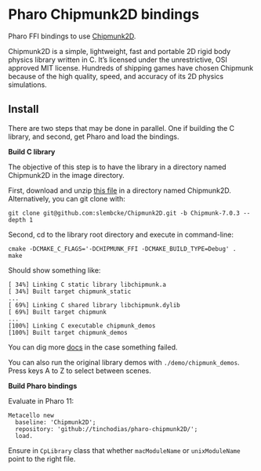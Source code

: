 # Pharo Chipmunk2D bindings

Pharo FFI bindings to use [Chipmunk2D](http://chipmunk-physics.net/).

Chipmunk2D is a simple, lightweight, fast and portable 2D rigid body physics library written in C. It’s licensed under the unrestrictive, OSI approved MIT license. Hundreds of shipping games have chosen Chipmunk because of the high quality, speed, and accuracy of its 2D physics simulations. 

## Install

There are two steps that may be done in parallel. One if building the C library, and second, get Pharo and load the bindings.

**Build C library**

The objective of this step is to have the library in a directory named Chipmunk2D in the image directory.

First, download and unzip [this file](https://github.com/slembcke/Chipmunk2D/archive/Chipmunk-7.0.3.zip) in a directory named Chipmunk2D. Alternatively, you can git clone with:
```
git clone git@github.com:slembcke/Chipmunk2D.git -b Chipmunk-7.0.3 --depth 1
```

Second, cd to the library root directory and execute in command-line:
```
cmake -DCMAKE_C_FLAGS='-DCHIPMUNK_FFI -DCMAKE_BUILD_TYPE=Debug' .
make
```

Should show something like:
```
[ 34%] Linking C static library libchipmunk.a
[ 34%] Built target chipmunk_static
...
[ 69%] Linking C shared library libchipmunk.dylib
[ 69%] Built target chipmunk
...
[100%] Linking C executable chipmunk_demos
[100%] Built target chipmunk_demos
```

You can dig more [docs](http://chipmunk-physics.net/release/ChipmunkLatest-Docs/) in the case something failed.

You can also run the original library demos with `./demo/chipmunk_demos`. Press keys A to Z to select between scenes.


**Build Pharo bindings**

Evaluate in Pharo 11:

~~~Smalltalk
Metacello new 
  baseline: 'Chipmunk2D'; 
  repository: 'github://tinchodias/pharo-chipmunk2D/';
  load.
~~~

Ensure in `CpLibrary` class that whether `macModuleName` or `unixModuleName` point to the right file.
